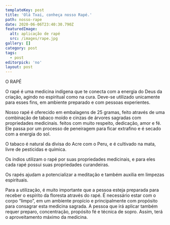 ```yaml
---
templateKey: post
title: 'Olá Txai, conheça nosso Rapé.'
path: nosso-rape
date: 2020-06-06T23:40:30.790Z
featuredImage:
  alt: aplicação de rapé
  src: /images/rape.jpg
gallery: []
category: post
tags:
  - post
editorpick: 'no'
layout: post
---
```

O RAPÉ

O rapé é uma medicina indígena que te conecta com a energia do Deus da criação, agindo no espiritual como na cura. Deve-se utilizado unicamente para esses fins, em ambiente preparado e com pessoas experientes.



Nosso rapé é oferecido em embalagens de 25 gramas, feito através de uma combinação de tabaco moído e cinzas de árvores sagradas com propriedades medicinais. feitos com muito respeito, dedicação, amor e fé. Ele passa por um processo de peneiragem para ficar extrafino e é secado com a energia do sol.

O tabaco é natural da divisa do Acre com o Peru, e é cultivado na mata, livre de pesticidas e química.

Os índios utilizam o rapé por suas propriedades medicinais, e para eles cada rapé possui suas propriedades curandeiras.

Os rapés ajudam a potencializar a meditação e também auxilia em limpezas espirituais.

Para a utilização, é muito importante que a pessoa esteja preparada para receber o espírito da floresta através do rapé. É necessário estar com o corpo “limpo”, em um ambiente propício e principalmente com propósito para consagrar esta medicina sagrada. A pessoa que irá aplicar também requer preparo, concentração, propósito fé e técnica de sopro. Assim, terá o aproveitamento máximo da medicina.
